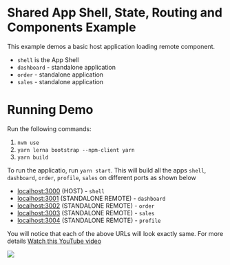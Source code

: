 # Shared App Shell, State, Routing and Components Example

This example demos a basic host application loading remote component.

- `shell` is the App Shell
- `dashboard` - standalone application
- `order` - standalone application
- `sales` - standalone application

# Running Demo

Run the following commands:

1. `nvm use`
2. `yarn lerna bootstrap --npm-client yarn`
3. `yarn build`

To run the applicatio, run `yarn start`. This will build all the apps `shell`, `dashboard`, `order`, `profile`, `sales` on different ports as shown below

- [localhost:3000](http://localhost:3000/) (HOST) - `shell`
- [localhost:3001](http://localhost:3001/) (STANDALONE REMOTE) - `dashboard`
- [localhost:3002](http://localhost:3002/) (STANDALONE REMOTE) - `order`
- [localhost:3003](http://localhost:3003/) (STANDALONE REMOTE) - `sales`
- [localhost:3004](http://localhost:3004/) (STANDALONE REMOTE) - `profile`

You will notice that each of the above URLs will look exactly same. For more details [Watch this YouTube video](https://www.youtube.com/watch?v=-LNcpralkjM)

<img src="https://ssl.google-analytics.com/collect?v=1&t=event&ec=email&ea=open&t=event&tid=UA-120967034-1&z=1589682154&cid=ae045149-9d17-0367-bbb0-11c41d92b411&dt=ModuleFederationExamples&dp=/email/AppShellSharedRoutes">
